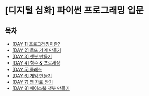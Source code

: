 # [디지털 심화] 파이썬 프로그래밍 입문

## 목차
- [[DAY 1] 프로그래밍이란?](day1.md)  
- [[DAY 2] 로또 기계 만들기](day2.md)  
- [[DAY 3] 챗봇 만들기](day3.md)  
- [[DAY 4] 함수 & 프로세싱](day4.md)  
- [[DAY 5] 클래스](day5.md)  
- [[DAY 6] 게임 만들기](day6.md)  
- [[DAY 7] 웹 자료 받기](day7.md)  
- [[DAY 8] 페이스북 챗봇 만들기](day8.md)  
